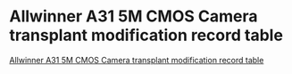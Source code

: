 # Allwinner A31 5M CMOS Camera transplant modification record table
[Allwinner A31 5M CMOS Camera transplant modification record table](https://aiwithcloud.com/2022/09/19/allwinner_a31_5m_cmos_camera_transplant_modification_record_table/)